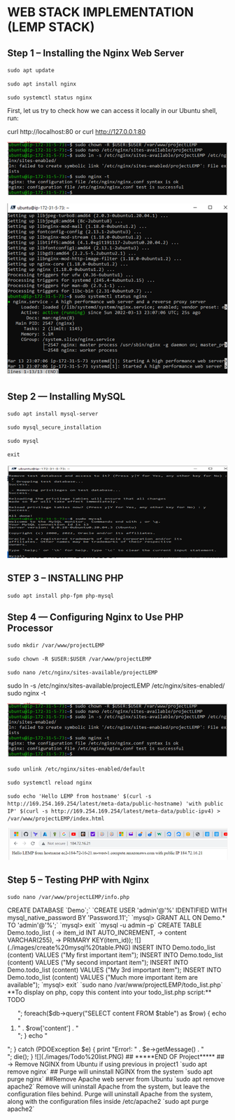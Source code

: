 # WEB STACK IMPLEMENTATION (LEMP STACK)

## Step 1 – Installing the Nginx Web Server

`sudo apt update`

`sudo apt install nginx`

`sudo systemctl status nginx`

First, let us try to check how we can access it locally in our Ubuntu shell, run:

curl http://localhost:80
or
curl http://127.0.0.1:80
 

 ![](./images/intalling%20nginx.PNG)

 ![](./images/nginx%20running.PNG)

 
## Step 2 — Installing MySQL
`sudo apt install mysql-server`

`sudo mysql_secure_installation`

`sudo mysql`

`exit`
 
![](./images/install%20mysql.PNG)


## STEP 3 – INSTALLING PHP

`sudo apt install php-fpm php-mysql`

## Step 4 — Configuring Nginx to Use PHP Processor

`sudo mkdir /var/www/projectLEMP`

`sudo chown -R $USER:$USER /var/www/projectLEMP`

`sudo nano /etc/nginx/sites-available/projectLEMP`

sudo ln -s /etc/nginx/sites-available/projectLEMP /etc/nginx/sites-enabled/
sudo nginx -t

![](./images/intalling%20nginx.PNG)


`sudo unlink /etc/nginx/sites-enabled/default`

`sudo systemctl reload nginx`

`sudo echo 'Hello LEMP from hostname' $(curl -s http://169.254.169.254/latest/meta-data/public-hostname) 'with public IP' $(curl -s http://169.254.169.254/latest/meta-data/public-ipv4) > /var/www/projectLEMP/index.html`

![](./images/nginx%20install.PNG)

## Step 5 – Testing PHP with Nginx

`sudo nano /var/www/projectLEMP/info.php`

<?php
phpinfo();

`sudo rm /var/www/your_domain/info.php`

**For PHP 7: install libapache2-mod-php:**

`sudo apt install libapache2-mod-php`

![](./images/PHP%20running.PNG)
 
## STEP 6 – RETRIEVING DATA FROM MYSQL DATABASE WITH PHP

`sudo mysql`

`mysql> CREATE DATABASE `Demo`;`

`CREATE USER 'admin'@'%' IDENTIFIED WITH mysql_native_password BY 'Password.11';`
`mysql> GRANT ALL ON Demo.* TO 'admin'@'%';`
`mysql> exit`
`mysql -u admin –p`

CREATE TABLE Demo.todo_list (
    -> item_id INT AUTO_INCREMENT,
    -> content VARCHAR(255),
    -> PRIMARY KEY(item_id));

![](./images/create%20mysql%20table.PNG)

INSERT INTO Demo.todo_list (content) VALUES ("My first important item");
INSERT INTO Demo.todo_list (content) VALUES ("My second important item");
INSERT INTO Demo.todo_list (content) VALUES ("My 3rd important item");
INSERT INTO Demo.todo_list (content) VALUES ("Much more important item are available");

`mysql> exit`

`sudo nano /var/www/projectLEMP/todo_list.php`

**To display on php, copy this content into your todo_list.php script:**

<?php
$user = "admin";
$password = "password.11";
$database = "Demo";
$table = "todo_list";
try {
  $db = new PDO("mysql:host=localhost;dbname=$database", $user, $password);
  echo "<h2>TODO</h2><ol>";
  foreach($db->query("SELECT content FROM $table") as $row) {
    echo "<li>" . $row['content'] . "</li>";
  }
  echo "</ol>";
} catch (PDOException $e) {
    print "Error!: " . $e->getMessage() . "<br/>";
    die();
}

![](./images/Todo%20list.PNG)




## *****END OF Project*****

## -> Remove NGINX from Ubuntu if using previous in project1
`sudo apt remove nginx`

## Purge will uninstall NGINX from the system

`sudo apt purge nginx`

##Remove Apache web server from Ubuntu

`sudo apt remove apache2`

Remove will uninstall Apache from the system, but leave the configuration files behind.
Purge will uninstall Apache from the system, along with the configuration files inside /etc/apache2

`sudo apt purge apache2`